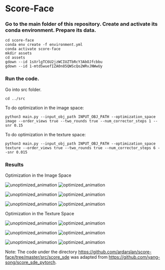 # Score-Face

### Go to the main folder of this repository. Create and activate its conda environment. Prepare its data.
```
cd score-face
conda env create -f environment.yml
conda activate score-face
mkdir assets
cd assets
gdown --id 1sXrlgTC6U2jzWCIUZTbRcY3AbOJfcbbu
gdown --id 1-mtdSwuefIZA0n85QWScQo2WRvJNWwUy
```

### Run the code.

Go into src folder.
```
cd ../src
```

To do optimization in the image space:
```
python3 main.py --input_obj_path INPUT_OBJ_PATH --optimization_space image --order_views true --two_rounds true --num_corrector_steps 1 --snr 0.15
```

To do optimization in the texture space:
```
python3 main.py --input_obj_path INPUT_OBJ_PATH --optimization_space texture --order_views true --two_rounds true --num_corrector_steps 6 --snr 0.015
```

### Results

Optimization in the Image Space

![unoptimized_animation](https://user-images.githubusercontent.com/19363284/188681577-df15b06a-e0b5-4d80-a577-13117dabd78e.gif) ![optimized_animation](https://user-images.githubusercontent.com/19363284/188681601-b0928a26-8608-46be-b041-a5d98a1bcc39.gif)


![unoptimized_animation](https://user-images.githubusercontent.com/19363284/188681632-567cacd5-3b2f-4585-a922-66951db6a00d.gif) ![optimized_animation](https://user-images.githubusercontent.com/19363284/188681653-37b81f91-4f25-4353-ac85-191bd1674d50.gif)


![unoptimized_animation](https://user-images.githubusercontent.com/19363284/188964020-b18d32e6-c6af-44c3-a213-7fa3fa2aa1f9.gif) ![optimized_animation](https://user-images.githubusercontent.com/19363284/188963990-7608c7d3-4063-4d28-9ce2-62010df5429f.gif)



Optimization in the Texture Space

![unoptimized_animation](https://user-images.githubusercontent.com/19363284/188672533-317b7ddf-0a62-48e4-bd75-73270dd8e7b3.gif) ![optimized_animation](https://user-images.githubusercontent.com/19363284/188672548-aa3096cc-2681-4d52-95d5-959d72f60ade.gif)


![unoptimized_animation](https://user-images.githubusercontent.com/19363284/188672576-1167d3dd-8c0a-4478-9f42-58ea60d19915.gif) ![optimized_animation](https://user-images.githubusercontent.com/19363284/188672586-93e11d05-a68f-4324-a36d-04d6d9378692.gif)


![unoptimized_animation](https://user-images.githubusercontent.com/19363284/188964154-cb8a2ab1-aa7b-458b-af2c-140999e9e854.gif) ![optimized_animation](https://user-images.githubusercontent.com/19363284/188964176-1ab2c2b2-67f2-441f-9f28-457d91320e0c.gif)

Note: The code under the directory https://github.com/ardarslan/score-face/tree/master/src/score_sde was adapted from https://github.com/yang-song/score_sde_pytorch.
